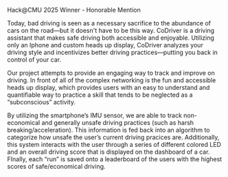 Hack@CMU 2025 Winner - Honorable Mention

Today, bad driving is seen as a necessary sacrifice to the abundance of cars on the road—but it doesn't have to be this way. CoDriver is a driving assistant that makes safe driving both accessible and enjoyable. Utilizing only an Iphone and custom heads up display, CoDriver analyzes your driving style and incentivizes better driving practices—putting you back in control of your car.

Our project attempts to provide an engaging way to track and improve on driving. In front of all of the complex networking is the fun and accessible heads up display, which provides users with an easy to understand and quantifiable way to practice a skill that tends to be neglected as a “subconscious” activity. 

By utilizing the smartphone’s IMU sensor, we are able to track non-economical and generally unsafe driving practices (such as harsh breaking/acceleration). This information is fed back into an algorithm to categorize how unsafe the user’s current driving pracices are. Additionally, this system interacts with the user through a series of different colored LED and an overall driving score that is displayed on the dashboard of a car. FInally, each “run” is saved onto a leaderboard of the users with the highest scores of safe/economical driving.
